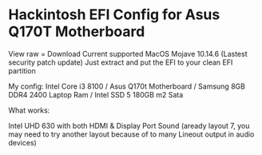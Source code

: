 # Hackintosh EFI Config for Asus Q170T Motherboard

View raw = Download
Current supported MacOS Mojave 10.14.6 (Lastest security patch update)
Just extract and put the EFI to your clean EFI partition 

My config: Intel Core i3 8100 / Asus Q170t Motherboard / Samsung 8GB DDR4 2400 Laptop Ram / Intel SSD 5 180GB m2 Sata

What works:

   Intel UHD 630 with both HDMI & Display Port
   Sound (aready layout 7, you may need to try another layout because of to many Lineout output in audio devices)
   
